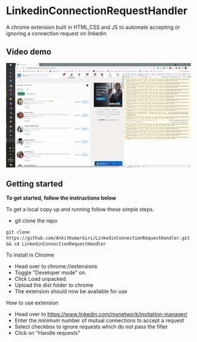 # LinkedinConnectionRequestHandler
A chrome extension built in HTML,CSS and JS to automate accepting or ignoring a connection request on linkedin

## Video demo

![](./demo.gif)

## Getting started

**To get started, follow the instructions below**

To get a local copy up and running follow these simple steps.

- git clone the repo

```
git clone https://github.com/AnkitKumarGiri/LinkedinConnectionRequestHandler.git && cd LinkedinConnectionRequestHandler
```

To install in Chrome

- Head over to chrome://extensions
- Toggle "Developer mode" on.
- Click Load unpacked.
- Upload the dist folder to chrome
- The extension should now be available for use 

How to use extension

- Head over to https://www.linkedin.com/mynetwork/invitation-manager/
- Enter the minimum number of mutual connections to accept a request
- Select checkbox to ignore requests which do not pass the filter
- Click on "Handle requests"
